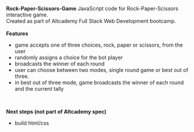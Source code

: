 **Rock-Paper-Scissors-Game**
JavaScript code for Rock-Paper-Scissors interactive game.<br>
Created as part of Altcademy Full Stack Web Development bootcamp.<br><br>
**Features**
- game accepts one of three choices, rock, paper or scissors, from the user
- randomly assigns a choice for the bot player
- broadcasts the winner of each round
- user can choose between two modes, single round game or best out of three.
- in best out of three mode, game broadcasts the winner of each round and the current tally
<br>

**Next steps (not part of Altcademy spec)**
- build html/css
